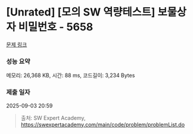 # [Unrated] [모의 SW 역량테스트] 보물상자 비밀번호 - 5658 

[문제 링크](https://swexpertacademy.com/main/code/problem/problemDetail.do?contestProbId=AWXRUN9KfZ8DFAUo) 

### 성능 요약

메모리: 26,368 KB, 시간: 88 ms, 코드길이: 3,234 Bytes

### 제출 일자

2025-09-03 20:59



> 출처: SW Expert Academy, https://swexpertacademy.com/main/code/problem/problemList.do